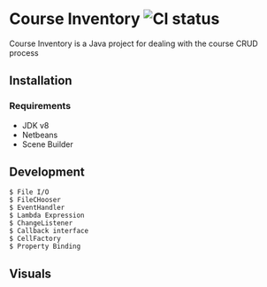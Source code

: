 # Course Inventory ![CI status](https://img.shields.io/badge/build-passing-brightgreen.svg)

Course Inventory is a Java project for dealing with the course CRUD process

## Installation

### Requirements
* JDK v8
* Netbeans
* Scene Builder

## Development
```
$ File I/O
$ FileCHooser
$ EventHandler
$ Lambda Expression
$ ChangeListener
$ Callback interface
$ CellFactory
$ Property Binding
```
## Visuals

